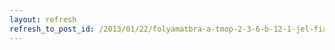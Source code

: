```yaml
---
layout: refresh
refresh_to_post_id: /2013/01/22/folyamatbra-a-tmop-2-3-6-b-12-1-jel-fiatalok-vllalkozv-vlsnak-segtse-a-konvergencia-rgikban-cm-plyzathoz
---
```


